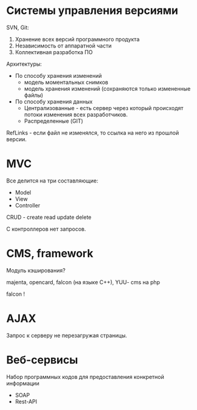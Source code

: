 # Системы управления версиями

SVN, Git: 
1. Хранение всех версий программного продукта
2. Независимость от аппаратной части
3. Коллективная разработка ПО

Архитектуры: 
- По способу хранения изменений
    - модель моментальных снимков 
    - модель хранения изменений (сохраняются только измененные файлы)
- По способу хранения данных 
    - Централизованные - есть сервер через который происходят потоки изменения всех разработчиков. 
    - Распределенные (GIT)

RefLinks - если файл не изменялся, то ссылка на него из прошлой версии. 

# MVC

Все делится на три составляющие: 
- Model
- View
- Controller

CRUD - create read update delete 

С контроллеров нет запросов. 

# CMS, framework

Модуль кэширования?

majenta, opencard, falcon (на языке C++),  YUU- cms на php 

falcon !

# AJAX 

Запрос к серверу не перезагружая страницы. 

# Веб-сервисы

Набор программных кодов для предоставления конкретной информации

- SOAP 
- Rest-API 


